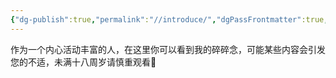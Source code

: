 ```yaml
---
{"dg-publish":true,"permalink":"//introduce/","dgPassFrontmatter":true,"created":"2024-01-27T01:27:20.877+08:00","updated":"2024-01-27T02:25:32.718+08:00"}
---
```


作为一个内心活动丰富的人，在这里你可以看到我的碎碎念，可能某些内容会引发您的不适，未满十八周岁请慎重观看🔞